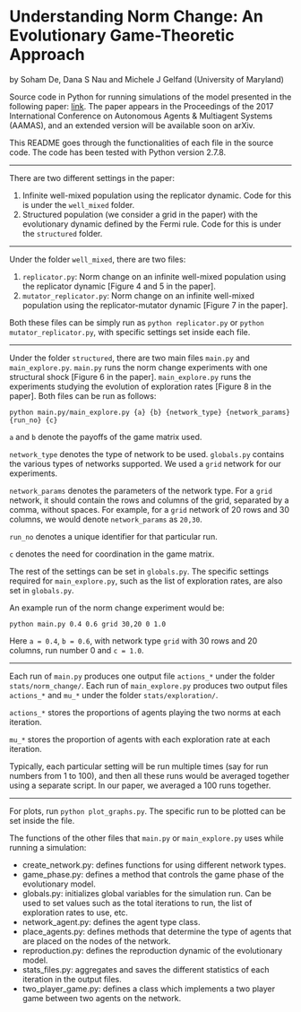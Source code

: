 # Understanding Norm Change: An Evolutionary Game-Theoretic Approach
by Soham De, Dana S Nau and Michele J Gelfand (University of Maryland)

Source code in Python for running simulations of the model presented in the following paper: [link](http://www.gelfand.umd.edu/papers/De%20Nau%20Gelfand%20Norm%20Change%20AAMAS.pdf). The paper appears in the Proceedings of the 2017 International Conference on Autonomous Agents & Multiagent Systems (AAMAS), and an extended version will be available soon on arXiv.

This README goes through the functionalities of each file in the source code. The code has been tested with Python version 2.7.8.

---

There are two different settings in the paper:
1. Infinite well-mixed population using the replicator dynamic. Code for this is under the `well_mixed` folder.
2. Structured population (we consider a grid in the paper) with the evolutionary dynamic defined by the Fermi rule. Code for this is under the `structured` folder.

---

Under the folder `well_mixed`, there are two files:
1. `replicator.py`: Norm change on an infinite well-mixed population using the replicator dynamic [Figure 4 and 5 in the paper].
2. `mutator_replicator.py`: Norm change on an infinite well-mixed population using the replicator-mutator dynamic [Figure 7 in the paper].

Both these files can be simply run as `python replicator.py` or `python mutator_replicator.py`, with specific settings set inside each file.

---

Under the folder `structured`, there are two main files `main.py` and `main_explore.py`. `main.py` runs the norm change experiments with one structural shock [Figure 6 in the paper]. `main_explore.py` runs the experiments studying the evolution of exploration rates [Figure 8 in the paper]. Both files can be run as follows:

```
python main.py/main_explore.py {a} {b} {network_type} {network_params} {run_no} {c}
```

`a` and `b` denote the payoffs of the game matrix used.

`network_type` denotes the type of network to be used. `globals.py` contains the various types of networks supported. We used a `grid` network for our experiments.

`network_params` denotes the parameters of the network type. For a `grid` network, it should contain the rows and columns of the grid, separated by a comma, without spaces. For example, for a `grid` network of 20 rows and 30 columns, we would denote `network_params` as `20,30`.

`run_no` denotes a unique identifier for that particular run.

`c` denotes the need for coordination in the game matrix.

The rest of the settings can be set in `globals.py`. The specific settings required for `main_explore.py`, such as the list of exploration rates, are also set in `globals.py`.

An example run of the norm change experiment would be:

```
python main.py 0.4 0.6 grid 30,20 0 1.0
```

Here `a = 0.4`, `b = 0.6`, with network type `grid` with 30 rows and 20 columns, run number 0 and `c = 1.0`.

---

Each run of `main.py` produces one output file `actions_*` under the folder `stats/norm_change/`. Each run of `main_explore.py` produces two output files `actions_*` and `mu_*` under the folder `stats/exploration/`.

`actions_*` stores the proportions of agents playing the two norms at each iteration.

`mu_*` stores the proportion of agents with each exploration rate at each iteration.

Typically, each particular setting will be run multiple times (say for run numbers from 1 to 100), and then all these runs would be averaged together using a separate script. In our paper, we averaged a 100 runs together.

---

For plots, run `python plot_graphs.py`. The specific run to be plotted can be set inside the file.

The functions of the other files that `main.py` or `main_explore.py` uses while running a simulation:

* create_network.py: defines functions for using different network types.
* game_phase.py: defines a method that controls the game phase of the evolutionary model.
* globals.py: initializes global variables for the simulation run. Can be used to set values such as the total iterations to run, the list of exploration rates to use, etc.
* network_agent.py: defines the agent type class.
* place_agents.py: defines methods that determine the type of agents that are placed on the nodes of the network.
* reproduction.py: defines the reproduction dynamic of the evolutionary model.
* stats_files.py: aggregates and saves the different statistics of each iteration in the output files.
* two_player_game.py: defines a class which implements a two player game between two agents on the network.
